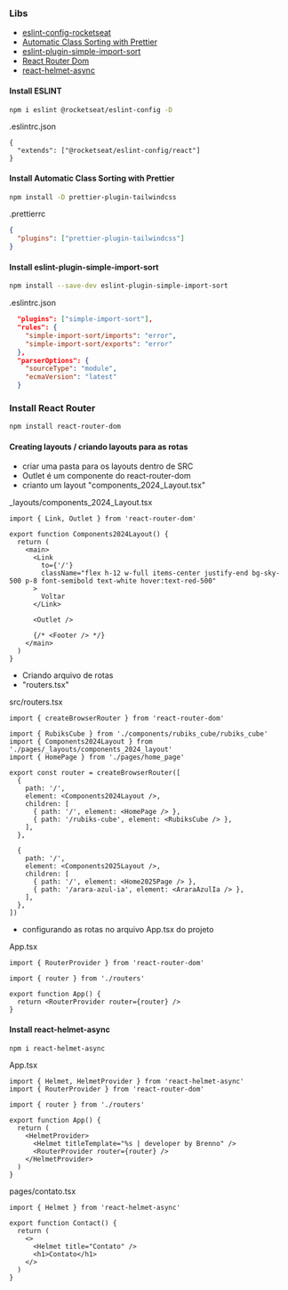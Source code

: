 ### Libs

- [eslint-config-rocketseat](https://github.com/rocketseat/eslint-config-rocketseat)
- [Automatic Class Sorting with Prettier](https://tailwindcss.com/blog/automatic-class-sorting-with-prettier)
- [eslint-plugin-simple-import-sort](https://github.com/lydell/eslint-plugin-simple-import-sort)
- [React Router Dom](https://reactrouter.com/en/main/start/overview)
- [react-helmet-async](https://github.com/staylor/react-helmet-async#readme)


#### Install ESLINT
```bash
npm i eslint @rocketseat/eslint-config -D
```

.eslintrc.json
```
{
  "extends": ["@rocketseat/eslint-config/react"]
}
```

#### Install Automatic Class Sorting with Prettier
```Bash
npm install -D prettier-plugin-tailwindcss
```

.prettierrc
```json
{
  "plugins": ["prettier-plugin-tailwindcss"]
}
```

#### Install eslint-plugin-simple-import-sort
```bash
npm install --save-dev eslint-plugin-simple-import-sort
```
.eslintrc.json
```json
  "plugins": ["simple-import-sort"],
  "rules": {
    "simple-import-sort/imports": "error",
    "simple-import-sort/exports": "error"
  },
  "parserOptions": {
    "sourceType": "module",
    "ecmaVersion": "latest"
  }
```

### Install React Router
```bash
npm install react-router-dom
```

#### Creating layouts / criando layouts para as rotas
- criar uma pasta para os layouts dentro de SRC
- Outlet é um componente do react-router-dom
- crianto um layout "components_2024_Layout.tsx"


_layouts/components_2024_Layout.tsx
```tsx
import { Link, Outlet } from 'react-router-dom'

export function Components2024Layout() {
  return (
    <main>
      <Link
        to={'/'}
        className="flex h-12 w-full items-center justify-end bg-sky-500 p-8 font-semibold text-white hover:text-red-500"
      >
        Voltar
      </Link>

      <Outlet />

      {/* <Footer /> */}
    </main>
  )
}
```

- Criando arquivo de rotas
- "routers.tsx"

src/routers.tsx
```tsx
import { createBrowserRouter } from 'react-router-dom'

import { RubiksCube } from './components/rubiks_cube/rubiks_cube'
import { Components2024Layout } from './pages/_layouts/components_2024_layout'
import { HomePage } from './pages/home_page'

export const router = createBrowserRouter([
  {
    path: '/',
    element: <Components2024Layout />,
    children: [
      { path: '/', element: <HomePage /> },
      { path: '/rubiks-cube', element: <RubiksCube /> },
    ],
  },

  {
    path: '/',
    element: <Components2025Layout />,
    children: [
      { path: '/', element: <Home2025Page /> },
      { path: '/arara-azul-ia', element: <AraraAzulIa /> },
    ],
  },
])

```

- configurando as rotas no arquivo App.tsx do projeto

App.tsx
```tsx
import { RouterProvider } from 'react-router-dom'

import { router } from './routers'

export function App() {
  return <RouterProvider router={router} />
}

```


#### Install react-helmet-async
```bash
npm i react-helmet-async
```

App.tsx
```tsx
import { Helmet, HelmetProvider } from 'react-helmet-async'
import { RouterProvider } from 'react-router-dom'

import { router } from './routers'

export function App() {
  return (
    <HelmetProvider>
      <Helmet titleTemplate="%s | developer by Brenno" />
      <RouterProvider router={router} />
    </HelmetProvider>
  )
}

```
pages/contato.tsx
```tsx
import { Helmet } from 'react-helmet-async'

export function Contact() {
  return (
    <>
      <Helmet title="Contato" />
      <h1>Contato</h1>
    </>
  )
}
```